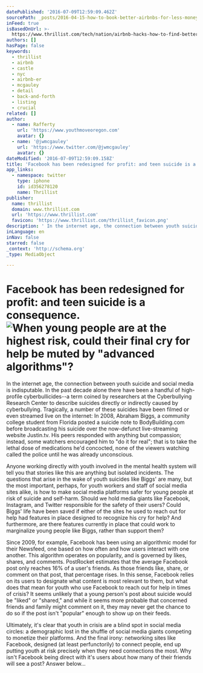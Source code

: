 ```yaml
---
datePublished: '2016-07-09T12:59:09.462Z'
sourcePath: _posts/2016-04-15-how-to-book-better-airbnbs-for-less-money.md
inFeed: true
isBasedOnUrl: >-
  https://www.thrillist.com/tech/nation/airbnb-hacks-how-to-find-better-cheaper-listings/travel
authors: []
hasPage: false
keywords:
  - thrillist
  - airbnb
  - castle
  - nyc
  - airbnb-er
  - mcgauley
  - detail
  - back-and-forth
  - listing
  - crucial
related: []
author:
  - name: Rafferty
    url: 'https://www.youthmoveoregon.com'
    avatar: {}
  - name: '@jwmcgauley'
    url: 'https://www.twitter.com/@jwmcgauley'
    avatar: {}
dateModified: '2016-07-09T12:59:09.158Z'
title: 'Facebook has been redesigned for profit: and teen suicide is a consequence. '
app_links:
  - namespace: twitter
    type: iphone
    id: id356278120
    name: Thrillist
publisher:
  name: thrillist
  domain: www.thrillist.com
  url: 'https://www.thrillist.com'
  favicon: 'https://www.thrillist.com/thrillist_favicon.png'
description: ' In the internet age, the connection between youth suicide and social media is indisputable. In the past decade alone there have been a handful of high-profile cyberbullicides--a term coined by researchers at the Cyberbullying Research Center to describe suicides directly or indirectly caused by cyberbullying. Tragically, a number of these suicides have been filmed or even streamed live on the internet: In 2008, Abraham Biggs, a community college student from Florida posted a suicide note to BodyBuilding.com before broadcasting his suicide over the now-defunct live-streaming website Justin.tv. His peers responded with anything but compassion; instead, some watchers encouraged him to “do it for real”; that is to take the lethal dose of medications he’d concocted, none of the viewers watching called the police until he was already unconscious. '
inLanguage: en
inNav: false
starred: false
_context: 'http://schema.org'
_type: MediaObject

---
```

# Facebook has been redesigned for profit: and teen suicide is a consequence. ![When young people are at the highest risk, could their final cry for help be muted by "advanced algorithms"?](https://s3-us-west-2.amazonaws.com/the-grid-img/p/ac49eb0380eb5ce40446c86676577665f94fc953.jpg)

In the internet age, the connection between youth suicide and social media is indisputable. In the past decade alone there have been a handful of high-profile cyberbullicides--a term coined by researchers at the Cyberbullying Research Center to describe suicides directly or indirectly caused by cyberbullying. Tragically, a number of these suicides have been filmed or even streamed live on the internet: In 2008, Abraham Biggs, a community college student from Florida posted a suicide note to BodyBuilding.com before broadcasting his suicide over the now-defunct live-streaming website Justin.tv. His peers responded with anything but compassion; instead, some watchers encouraged him to "do it for real"; that is to take the lethal dose of medications he'd concocted, none of the viewers watching called the police until he was already unconscious. 

Anyone working directly with youth involved in the mental health system will tell you that stories like this are anything but isolated incidents. The questions that arise in the wake of youth suicides like Biggs' are many, but the most important, perhaps, for youth workers and staff of social media sites alike, is how to make social media platforms safer for young people at risk of suicide and self-harm. Should we hold media giants like Facebook, Instagram, and Twitter responsible for the safety of their users? Could Biggs' life have been saved if either of the sites he used to reach out for help had features in place designed to recognize his cry for help? And furthermore, are there features currently in place that could work to marginalize young people like Biggs, rather than support them? 

Since 2009, for example, Facebook has been using an algorithmic model for their Newsfeed, one based on how often and how users interact with one another. This algorithm operates on popularity, and is governed by likes, shares, and comments. PostRocket estimates that the average Facebook post only reaches 16% of a user's friends. As those friends like, share, or comment on that post, that percentage rises. In this sense, Facebook relies on its users to designate what content is most relevant to them, but what does that mean for youth who use Facebook to reach out for help in times of crisis? It seems unlikely that a young person's post about suicide would be "liked" or "shared," and while it seems more probable that concerned friends and family might comment on it, they may never get the chance to do so if the post isn't "popular" enough to show up on their feeds. 

Ultimately, it's clear that youth in crisis are a blind spot in social media circles: a demographic lost in the shuffle of social media giants competing to monetize their platforms. And the final irony: networking sites like Facebook, designed (at least perfunctorily) to connect people, end up putting youth at risk precisely when they need connections the most. Why isn't Facebook being direct with it's users about how many of their friends will see a post? Answer below...